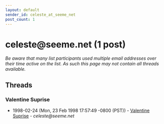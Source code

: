```yaml
---
layout: default
sender_id: celeste_at_seeme_net
post_count: 1
---
```


# celeste<span>@</span>seeme.net (1 post)

_Be aware that many list participants used multiple email addresses over their time active on the list. As such this page may not contain all threads available._

## Threads

### Valentine Suprise
+ 1998-02-24 (Mon, 23 Feb 1998 17:57:49 -0800 (PST)) - [Valentine Suprise](/archive/1998/02/017d3c32d5263b3c4a4c270b7b40f683da8ed69e22abac3fabd6b55ce4a87bcf) - _celeste@seeme.net_

